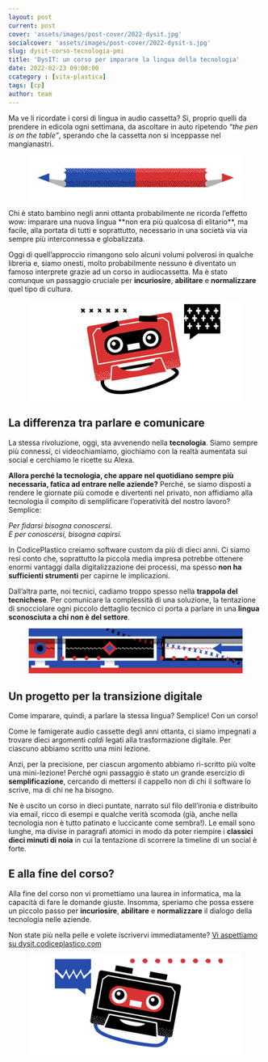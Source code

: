 ```yaml
---
layout: post
current: post
cover: 'assets/images/post-cover/2022-dysit.jpg'
socialcover: 'assets/images/post-cover/2022-dysit-s.jpg'
slug: dysit-corso-tecnologia-pmi
title: 'DysIT: un corso per imparare la lingua della tecnologia'
date: 2022-02-23 09:00:00
ccategory : [vita-plastica]
tags: [cp]
author: team
---
```





Ma ve li ricordate i corsi di lingua in audio cassetta? Sì, proprio quelli da prendere in edicola ogni settimana, da ascoltare in auto ripetendo _“the pen is on the table”_, sperando che la cassetta non si inceppasse nel mangianastri.
<figure style="text-align:center"><img src="/assets/images/post-content/dysit/dysit_l_001.png" alt="dysit" /></figure>
Chi è stato bambino negli anni ottanta probabilmente ne ricorda l’effetto wow: imparare una nuova lingua **non era più qualcosa di elitario**, ma facile, alla portata di tutti e soprattutto, necessario in una società via via sempre più interconnessa e globalizzata.

Oggi di quell’approccio rimangono solo alcuni volumi polverosi in qualche libreria e, siamo onesti, molto probabilmente nessuno è diventato un famoso interprete grazie ad un corso in audiocassetta. Ma è stato comunque un passaggio cruciale per **incuriosire**, **abilitare** e **normalizzare** quel tipo di cultura.


<figure style="text-align:center"><img src="/assets/images/post-content/dysit/dysit_s_001.png" alt="dysit" /></figure>



## La differenza tra parlare e comunicare

La stessa rivoluzione, oggi, sta avvenendo nella **tecnologia**. Siamo sempre più connessi, ci videochiamiamo, giochiamo con la realtà aumentata sui social e cerchiamo le ricette su Alexa.

**Allora perché la tecnologia, che appare nel quotidiano sempre più necessaria, fatica ad entrare nelle aziende?**
Perché, se siamo disposti a rendere le giornate più comode e divertenti nel privato, non affidiamo alla tecnologia il compito di semplificare l’operatività del nostro lavoro? Semplice:

<cite>Per fidarsi bisogna conoscersi. <br/>E per conoscersi, bisogna capirsi. </cite>




In CodicePlastico creiamo software custom da più di dieci anni. Ci siamo resi conto che, soprattutto la piccola media impresa potrebbe ottenere enormi vantaggi dalla digitalizzazione dei processi, ma spesso **non ha sufficienti strumenti** per capirne le implicazioni. 

Dall’altra parte, noi tecnici, cadiamo troppo spesso nella **trappola del tecnichese**. Per comunicare la complessità di una soluzione, la tentazione di snocciolare ogni piccolo dettaglio tecnico ci porta a parlare in una **lingua sconosciuta a chi non è del settore**.

<figure style="text-align:center"><img src="/assets/images/post-content/dysit/dysit_l_002-end.png" alt="dysit" /></figure>


## Un progetto per la transizione digitale

Come imparare, quindi, a parlare la stessa lingua? Semplice! Con un corso!

Come le famigerate audio cassette degli anni ottanta, ci siamo impegnati a trovare dieci argomenti _caldi_ legati alla trasformazione digitale. Per ciascuno abbiamo scritto una mini lezione. 

Anzi, per la precisione, per ciascun argomento abbiamo ri-scritto più volte una mini-lezione! Perché ogni passaggio è stato un grande esercizio di **semplificazione**, cercando di mettersi il cappello non di chi il software lo scrive, ma di chi ne ha bisogno. 

Ne è uscito un corso in dieci puntate, narrato sul filo dell’ironia e distribuito via email, ricco di esempi e qualche verità scomoda (già, anche nella tecnologia non è tutto patinato e luccicante come sembra!). Le email sono lunghe, ma divise in paragrafi atomici in modo da poter riempire i **classici dieci minuti di noia** in cui la tentazione di scorrere la timeline di un social è forte.


## E alla fine del corso?

Alla fine del corso non vi promettiamo una laurea in informatica, ma la capacità di fare le domande giuste. Insomma, speriamo che possa essere un piccolo passo per  **incuriosire**, **abilitare** e **normalizzare** il dialogo della tecnologia nelle aziende.

Non state più nella pelle e volete iscrivervi immediatamente? 
[Vi aspettiamo su dysit.codiceplastico.com](https://dysit.codiceplastico.com/)

<figure style="text-align:center"><img src="/assets/images/post-content/dysit/dysit_s_002.png" alt="dysit" /></figure>